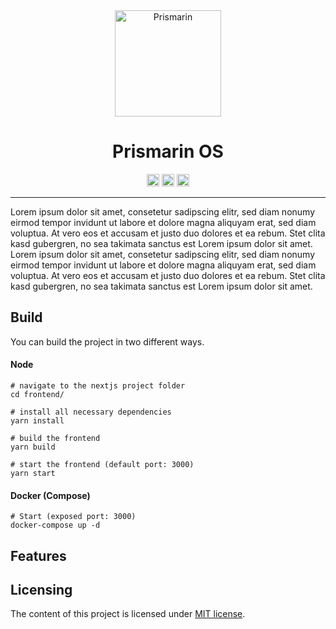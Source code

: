 <div align="center">
    <img height="170px" src="https://user-images.githubusercontent.com/25954039/153209870-53441e8b-228d-48d3-a31d-58062e681eb7.png" alt="Prismarin"/>
    <h1>Prismarin OS</h1>
    <p>
       <img height="20px" src="https://drone.prismar.in/api/badges/prismarin-network/prismarin-os/status.svg" />
       <img height="20px" src="https://img.shields.io/badge/license-MIT-green" />
       <img height="20px" src="https://img.shields.io/github/v/release/prismarin-network/prismarin-os" />
    </p>
   
</div>
<hr />

Lorem ipsum dolor sit amet, consetetur sadipscing elitr, sed diam nonumy eirmod tempor invidunt ut labore et dolore magna aliquyam erat, sed diam voluptua. At vero eos et accusam et justo duo dolores et ea rebum. Stet clita kasd gubergren, no sea takimata sanctus est Lorem ipsum dolor sit amet. Lorem ipsum dolor sit amet, consetetur sadipscing elitr, sed diam nonumy eirmod tempor invidunt ut labore et dolore magna aliquyam erat, sed diam voluptua. At vero eos et accusam et justo duo dolores et ea rebum. Stet clita kasd gubergren, no sea takimata sanctus est Lorem ipsum dolor sit amet.

## Build

You can build the project in two different ways.

#### Node
```
# navigate to the nextjs project folder
cd frontend/

# install all necessary dependencies
yarn install

# build the frontend
yarn build

# start the frontend (default port: 3000)
yarn start 
```

#### Docker (Compose)

```
# Start (exposed port: 3000)
docker-compose up -d
```


## Features


## Licensing
The content of this project is licensed under [MIT license](LICENSE).
